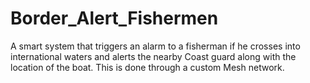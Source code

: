 # Border_Alert_Fishermen
 A smart system that triggers an alarm to a fisherman if he crosses into international waters and alerts the nearby Coast guard along with the location of the boat. This is done through a custom Mesh network.
